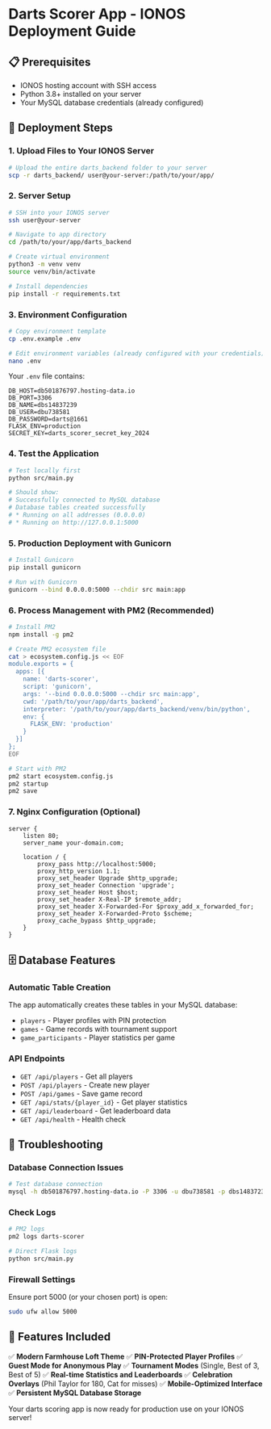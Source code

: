 # Darts Scorer App - IONOS Deployment Guide

## 📋 Prerequisites
- IONOS hosting account with SSH access
- Python 3.8+ installed on your server
- Your MySQL database credentials (already configured)

## 🚀 Deployment Steps

### 1. Upload Files to Your IONOS Server
```bash
# Upload the entire darts_backend folder to your server
scp -r darts_backend/ user@your-server:/path/to/your/app/
```

### 2. Server Setup
```bash
# SSH into your IONOS server
ssh user@your-server

# Navigate to app directory
cd /path/to/your/app/darts_backend

# Create virtual environment
python3 -m venv venv
source venv/bin/activate

# Install dependencies
pip install -r requirements.txt
```

### 3. Environment Configuration
```bash
# Copy environment template
cp .env.example .env

# Edit environment variables (already configured with your credentials)
nano .env
```

Your `.env` file contains:
```
DB_HOST=db501876797.hosting-data.io
DB_PORT=3306
DB_NAME=dbs14837239
DB_USER=dbu738581
DB_PASSWORD=darts@1661
FLASK_ENV=production
SECRET_KEY=darts_scorer_secret_key_2024
```

### 4. Test the Application
```bash
# Test locally first
python src/main.py

# Should show:
# Successfully connected to MySQL database
# Database tables created successfully
# * Running on all addresses (0.0.0.0)
# * Running on http://127.0.0.1:5000
```

### 5. Production Deployment with Gunicorn
```bash
# Install Gunicorn
pip install gunicorn

# Run with Gunicorn
gunicorn --bind 0.0.0.0:5000 --chdir src main:app
```

### 6. Process Management with PM2 (Recommended)
```bash
# Install PM2
npm install -g pm2

# Create PM2 ecosystem file
cat > ecosystem.config.js << EOF
module.exports = {
  apps: [{
    name: 'darts-scorer',
    script: 'gunicorn',
    args: '--bind 0.0.0.0:5000 --chdir src main:app',
    cwd: '/path/to/your/app/darts_backend',
    interpreter: '/path/to/your/app/darts_backend/venv/bin/python',
    env: {
      FLASK_ENV: 'production'
    }
  }]
};
EOF

# Start with PM2
pm2 start ecosystem.config.js
pm2 startup
pm2 save
```

### 7. Nginx Configuration (Optional)
```nginx
server {
    listen 80;
    server_name your-domain.com;
    
    location / {
        proxy_pass http://localhost:5000;
        proxy_http_version 1.1;
        proxy_set_header Upgrade $http_upgrade;
        proxy_set_header Connection 'upgrade';
        proxy_set_header Host $host;
        proxy_set_header X-Real-IP $remote_addr;
        proxy_set_header X-Forwarded-For $proxy_add_x_forwarded_for;
        proxy_set_header X-Forwarded-Proto $scheme;
        proxy_cache_bypass $http_upgrade;
    }
}
```

## 🗄️ Database Features

### Automatic Table Creation
The app automatically creates these tables in your MySQL database:
- `players` - Player profiles with PIN protection
- `games` - Game records with tournament support
- `game_participants` - Player statistics per game

### API Endpoints
- `GET /api/players` - Get all players
- `POST /api/players` - Create new player
- `POST /api/games` - Save game record
- `GET /api/stats/{player_id}` - Get player statistics
- `GET /api/leaderboard` - Get leaderboard data
- `GET /api/health` - Health check

## 🔧 Troubleshooting

### Database Connection Issues
```bash
# Test database connection
mysql -h db501876797.hosting-data.io -P 3306 -u dbu738581 -p dbs14837239
```

### Check Logs
```bash
# PM2 logs
pm2 logs darts-scorer

# Direct Flask logs
python src/main.py
```

### Firewall Settings
Ensure port 5000 (or your chosen port) is open:
```bash
sudo ufw allow 5000
```

## 🎯 Features Included

✅ **Modern Farmhouse Loft Theme**
✅ **PIN-Protected Player Profiles**
✅ **Guest Mode for Anonymous Play**
✅ **Tournament Modes** (Single, Best of 3, Best of 5)
✅ **Real-time Statistics and Leaderboards**
✅ **Celebration Overlays** (Phil Taylor for 180, Cat for misses)
✅ **Mobile-Optimized Interface**
✅ **Persistent MySQL Database Storage**

Your darts scoring app is now ready for production use on your IONOS server!
